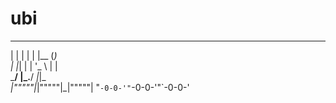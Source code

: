 # ubi
  _   _   _         _    
 | | | | | |__     (_)   
 | |_| | | '_ \    | |   
 \___/  |_.__/   _|_|_  
_|"""""|_|"""""|_|"""""| 
"`-0-0-'"`-0-0-'"`-0-0-' 
